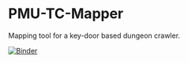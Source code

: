 # PMU-TC-Mapper
Mapping tool for a key-door based dungeon crawler.

[![Binder](https://mybinder.org/badge_logo.svg)](https://mybinder.org/v2/gh/salamentic/PMU-TC-Mapper/master?urlpath=%2Fapps%2FPMU_M1.ipynb)
